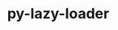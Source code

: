 ---
title: "py-lazy-loader"
layout: cache
categories: [package, develop-2024-06-09]
meta: {"versions": ["0.4"], "compilers": ["gcc@=11.1.0", "gcc@=11.4.0", "gcc@=9.4.0", "oneapi@=2024.0.0"], "oss": ["ubuntu20.04", "ubuntu22.04"], "platforms": ["linux"], "targets": ["neoverse_v1", "neoverse_v2", "ppc64le", "x86_64_v3"], "stacks": ["data-vis-sdk", "e4s", "e4s-neoverse-v2", "e4s-neoverse_v1", "e4s-oneapi", "e4s-power", "root"], "num_specs": 6, "num_specs_by_stack": {"e4s": 1, "root": 6, "e4s-oneapi": 1, "e4s-neoverse-v2": 1, "data-vis-sdk": 1, "e4s-neoverse_v1": 1, "e4s-power": 1}}
spec_details: [{"hash": "xlsuqewwokreyfw37v3xwp4vn2vudoyy", "compiler": "gcc@=11.4.0", "versions": ["0.4"], "os": "ubuntu22.04", "platform": "linux", "target": "x86_64_v3", "variants": ["build_system=python_pip"], "stacks": ["e4s", "root"], "size": "-", "tarball": "https://binaries.spack.io/develop-2024-06-09/build_cache/linux-ubuntu22.04-x86_64_v3/gcc-11.4.0/py-lazy-loader-0.4/linux-ubuntu22.04-x86_64_v3-gcc-11.4.0-py-lazy-loader-0.4-xlsuqewwokreyfw37v3xwp4vn2vudoyy.spack"}, {"hash": "clv4in2eh5v5rvdgpt5dql7omqiaclik", "compiler": "oneapi@=2024.0.0", "versions": ["0.4"], "os": "ubuntu22.04", "platform": "linux", "target": "x86_64_v3", "variants": ["build_system=python_pip"], "stacks": ["e4s-oneapi", "root"], "size": "-", "tarball": "https://binaries.spack.io/develop-2024-06-09/build_cache/linux-ubuntu22.04-x86_64_v3/oneapi-2024.0.0/py-lazy-loader-0.4/linux-ubuntu22.04-x86_64_v3-oneapi-2024.0.0-py-lazy-loader-0.4-clv4in2eh5v5rvdgpt5dql7omqiaclik.spack"}, {"hash": "6t5kfocah6toovycd6yax6dffyoz2j4u", "compiler": "gcc@=11.4.0", "versions": ["0.4"], "os": "ubuntu22.04", "platform": "linux", "target": "neoverse_v2", "variants": ["build_system=python_pip"], "stacks": ["e4s-neoverse-v2", "root"], "size": "-", "tarball": "https://binaries.spack.io/develop-2024-06-09/build_cache/linux-ubuntu22.04-neoverse_v2/gcc-11.4.0/py-lazy-loader-0.4/linux-ubuntu22.04-neoverse_v2-gcc-11.4.0-py-lazy-loader-0.4-6t5kfocah6toovycd6yax6dffyoz2j4u.spack"}, {"hash": "fewxhvr7jj3sgf35ihcw5prpkixeiebl", "compiler": "gcc@=11.1.0", "versions": ["0.4"], "os": "ubuntu20.04", "platform": "linux", "target": "x86_64_v3", "variants": ["build_system=python_pip"], "stacks": ["data-vis-sdk", "root"], "size": "-", "tarball": "https://binaries.spack.io/develop-2024-06-09/build_cache/linux-ubuntu20.04-x86_64_v3/gcc-11.1.0/py-lazy-loader-0.4/linux-ubuntu20.04-x86_64_v3-gcc-11.1.0-py-lazy-loader-0.4-fewxhvr7jj3sgf35ihcw5prpkixeiebl.spack"}, {"hash": "u2iij33dkity34bak4bznfyejh6e6u2j", "compiler": "gcc@=11.4.0", "versions": ["0.4"], "os": "ubuntu22.04", "platform": "linux", "target": "neoverse_v1", "variants": ["build_system=python_pip"], "stacks": ["root", "e4s-neoverse_v1"], "size": "-", "tarball": "https://binaries.spack.io/develop-2024-06-09/build_cache/linux-ubuntu22.04-neoverse_v1/gcc-11.4.0/py-lazy-loader-0.4/linux-ubuntu22.04-neoverse_v1-gcc-11.4.0-py-lazy-loader-0.4-u2iij33dkity34bak4bznfyejh6e6u2j.spack"}, {"hash": "i7mbvqhct4jkkgtijydb2tpdaoykkfil", "compiler": "gcc@=9.4.0", "versions": ["0.4"], "os": "ubuntu20.04", "platform": "linux", "target": "ppc64le", "variants": ["build_system=python_pip"], "stacks": ["e4s-power", "root"], "size": "-", "tarball": "https://binaries.spack.io/develop-2024-06-09/build_cache/linux-ubuntu20.04-ppc64le/gcc-9.4.0/py-lazy-loader-0.4/linux-ubuntu20.04-ppc64le-gcc-9.4.0-py-lazy-loader-0.4-i7mbvqhct4jkkgtijydb2tpdaoykkfil.spack"}]
---